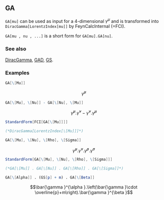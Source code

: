 ## GA

`GA[mu]` can be used as input for a 4-dimensional $\gamma^{\mu }$ and is transformed into `DiracGamma[LorentzIndex[mu]]` by FeynCalcInternal (=FCI).

`GA[mu , nu , ...]` is a short form for `GA[mu].GA[nu]`.

### See also

[DiracGamma](DiracGamma), [GAD](GAD), [GS](GS).

### Examples

```mathematica
GA[\[Mu]]
```

$$\bar{\gamma }^{\mu }$$

```mathematica
GA[\[Mu], \[Nu]] - GA[\[Nu], \[Mu]]
```

$$\bar{\gamma }^{\mu }.\bar{\gamma }^{\nu }-\bar{\gamma }^{\nu }.\bar{\gamma }^{\mu }$$

```mathematica
StandardForm[FCI[GA[\[Mu]]]]

(*DiracGamma[LorentzIndex[\[Mu]]]*)
```

```mathematica
GA[\[Mu], \[Nu], \[Rho], \[Sigma]]
```

$$\bar{\gamma }^{\mu }.\bar{\gamma }^{\nu }.\bar{\gamma }^{\rho }.\bar{\gamma }^{\sigma }$$

```mathematica
StandardForm[GA[\[Mu], \[Nu], \[Rho], \[Sigma]]]

(*GA[\[Mu]] . GA[\[Nu]] . GA[\[Rho]] . GA[\[Sigma]]*)
```

```mathematica
GA[\[Alpha]] . (GS[p] + m) . GA[\[Beta]]
```

$$\bar{\gamma }^{\alpha }.\left(\bar{\gamma }\cdot \overline{p}+m\right).\bar{\gamma }^{\beta }$$